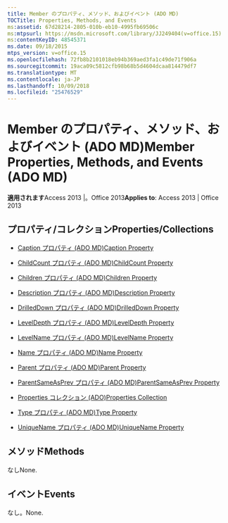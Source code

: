 ```yaml
---
title: Member のプロパティ、メソッド、およびイベント (ADO MD)
TOCTitle: Properties, Methods, and Events
ms:assetid: 67d28214-2805-010b-eb10-4995fb69506c
ms:mtpsurl: https://msdn.microsoft.com/library/JJ249404(v=office.15)
ms:contentKeyID: 48545371
ms.date: 09/18/2015
mtps_version: v=office.15
ms.openlocfilehash: 72fb8b2101018eb94b369aed3fa1c49de71f906a
ms.sourcegitcommit: 19aca09c5812cfb98b68b5d4604dcaa814479df7
ms.translationtype: MT
ms.contentlocale: ja-JP
ms.lasthandoff: 10/09/2018
ms.locfileid: "25476529"
---
```

# <a name="member-properties-methods-and-events-ado-md"></a><span data-ttu-id="09e3d-102">Member のプロパティ、メソッド、およびイベント (ADO MD)</span><span class="sxs-lookup"><span data-stu-id="09e3d-102">Member Properties, Methods, and Events (ADO MD)</span></span>


<span data-ttu-id="09e3d-103">**適用されます**Access 2013 |。Office 2013</span><span class="sxs-lookup"><span data-stu-id="09e3d-103">**Applies to**: Access 2013 | Office 2013</span></span>

## <a name="propertiescollections"></a><span data-ttu-id="09e3d-104">プロパティ/コレクション</span><span class="sxs-lookup"><span data-stu-id="09e3d-104">Properties/Collections</span></span>

- [<span data-ttu-id="09e3d-105">Caption プロパティ (ADO MD)</span><span class="sxs-lookup"><span data-stu-id="09e3d-105">Caption Property</span></span>](caption-property-ado-md.md)

- [<span data-ttu-id="09e3d-106">ChildCount プロパティ (ADO MD)</span><span class="sxs-lookup"><span data-stu-id="09e3d-106">ChildCount Property</span></span>](childcount-property-ado-md.md)

- [<span data-ttu-id="09e3d-107">Children プロパティ (ADO MD)</span><span class="sxs-lookup"><span data-stu-id="09e3d-107">Children Property</span></span>](children-property-ado-md.md)

- [<span data-ttu-id="09e3d-108">Description プロパティ (ADO MD)</span><span class="sxs-lookup"><span data-stu-id="09e3d-108">Description Property</span></span>](description-property-ado-md.md)

- [<span data-ttu-id="09e3d-109">DrilledDown プロパティ (ADO MD)</span><span class="sxs-lookup"><span data-stu-id="09e3d-109">DrilledDown Property</span></span>](drilleddown-property-ado-md.md)

- [<span data-ttu-id="09e3d-110">LevelDepth プロパティ (ADO MD)</span><span class="sxs-lookup"><span data-stu-id="09e3d-110">LevelDepth Property</span></span>](leveldepth-property-ado-md.md)

- [<span data-ttu-id="09e3d-111">LevelName プロパティ (ADO MD)</span><span class="sxs-lookup"><span data-stu-id="09e3d-111">LevelName Property</span></span>](levelname-property-ado-md.md)

- [<span data-ttu-id="09e3d-112">Name プロパティ (ADO MD)</span><span class="sxs-lookup"><span data-stu-id="09e3d-112">Name Property</span></span>](name-property-ado-md.md)

- [<span data-ttu-id="09e3d-113">Parent プロパティ (ADO MD)</span><span class="sxs-lookup"><span data-stu-id="09e3d-113">Parent Property</span></span>](parent-property-ado-md.md)

- [<span data-ttu-id="09e3d-114">ParentSameAsPrev プロパティ (ADO MD)</span><span class="sxs-lookup"><span data-stu-id="09e3d-114">ParentSameAsPrev Property</span></span>](parentsameasprev-property-ado-md.md)

- [<span data-ttu-id="09e3d-115">Properties コレクション (ADO)</span><span class="sxs-lookup"><span data-stu-id="09e3d-115">Properties Collection</span></span>](properties-collection-ado.md)

- [<span data-ttu-id="09e3d-116">Type プロパティ (ADO MD)</span><span class="sxs-lookup"><span data-stu-id="09e3d-116">Type Property</span></span>](type-property-ado-md.md)

- [<span data-ttu-id="09e3d-117">UniqueName プロパティ (ADO MD)</span><span class="sxs-lookup"><span data-stu-id="09e3d-117">UniqueName Property</span></span>](uniquename-property-ado-md.md)

## <a name="methods"></a><span data-ttu-id="09e3d-118">メソッド</span><span class="sxs-lookup"><span data-stu-id="09e3d-118">Methods</span></span>

<span data-ttu-id="09e3d-119">なし</span><span class="sxs-lookup"><span data-stu-id="09e3d-119">None.</span></span>

## <a name="events"></a><span data-ttu-id="09e3d-120">イベント</span><span class="sxs-lookup"><span data-stu-id="09e3d-120">Events</span></span>

<span data-ttu-id="09e3d-121">なし。</span><span class="sxs-lookup"><span data-stu-id="09e3d-121">None.</span></span>

